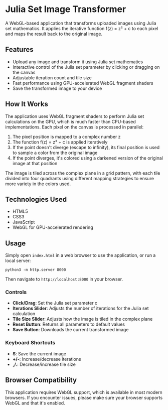 # Julia Set Image Transformer

A WebGL-based application that transforms uploaded images using Julia set mathematics. It applies the iterative function f(z) = z² + c to each pixel and maps the result back to the original image.

## Features

- Upload any image and transform it using Julia set mathematics
- Interactive control of the Julia set parameter by clicking or dragging on the canvas
- Adjustable iteration count and tile size
- Fast performance using GPU-accelerated WebGL fragment shaders
- Save the transformed image to your device

## How It Works

The application uses WebGL fragment shaders to perform Julia set calculations on the GPU, which is much faster than CPU-based implementations. Each pixel on the canvas is processed in parallel:

1. The pixel position is mapped to a complex number z
2. The function f(z) = z² + c is applied iteratively
3. If the point doesn't diverge (escape to infinity), its final position is used to sample a color from the original image
4. If the point diverges, it's colored using a darkened version of the original image at that position

The image is tiled across the complex plane in a grid pattern, with each tile divided into four quadrants using different mapping strategies to ensure more variety in the colors used.

## Technologies Used

- HTML5
- CSS3
- JavaScript
- WebGL for GPU-accelerated rendering

## Usage

Simply open `index.html` in a web browser to use the application, or run a local server:

```
python3 -m http.server 8000
```

Then navigate to `http://localhost:8000` in your browser.

### Controls

- **Click/Drag**: Set the Julia set parameter c
- **Iterations Slider**: Adjusts the number of iterations for the Julia set calculation
- **Tile Size Slider**: Adjusts how the image is tiled in the complex plane
- **Reset Button**: Returns all parameters to default values
- **Save Button**: Downloads the current transformed image

### Keyboard Shortcuts

- **S**: Save the current image
- **+/-**: Increase/decrease iterations
- **,/.**: Decrease/increase tile size

## Browser Compatibility

This application requires WebGL support, which is available in most modern browsers. If you encounter issues, please make sure your browser supports WebGL and that it's enabled. 